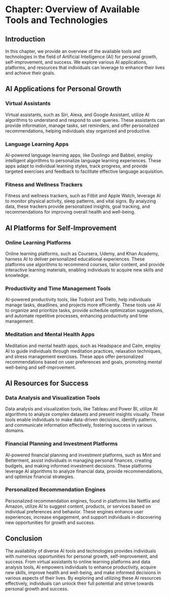 Chapter: Overview of Available Tools and Technologies
=====================================================

Introduction
------------

In this chapter, we provide an overview of the available tools and technologies in the field of Artificial Intelligence (AI) for personal growth, self-improvement, and success. We explore various AI applications, platforms, and resources that individuals can leverage to enhance their lives and achieve their goals.

AI Applications for Personal Growth
-----------------------------------

### Virtual Assistants

Virtual assistants, such as Siri, Alexa, and Google Assistant, utilize AI algorithms to understand and respond to user queries. These assistants can provide information, manage tasks, set reminders, and offer personalized recommendations, helping individuals stay organized and productive.

### Language Learning Apps

AI-powered language learning apps, like Duolingo and Babbel, employ intelligent algorithms to personalize language learning experiences. These apps adapt to individual learning styles, track progress, and provide targeted exercises and feedback to facilitate effective language acquisition.

### Fitness and Wellness Trackers

Fitness and wellness trackers, such as Fitbit and Apple Watch, leverage AI to monitor physical activity, sleep patterns, and vital signs. By analyzing data, these trackers provide personalized insights, goal tracking, and recommendations for improving overall health and well-being.

AI Platforms for Self-Improvement
---------------------------------

### Online Learning Platforms

Online learning platforms, such as Coursera, Udemy, and Khan Academy, harness AI to deliver personalized educational experiences. These platforms use algorithms to recommend courses, tailor content, and provide interactive learning materials, enabling individuals to acquire new skills and knowledge.

### Productivity and Time Management Tools

AI-powered productivity tools, like Todoist and Trello, help individuals manage tasks, deadlines, and projects more efficiently. These tools use AI to organize and prioritize tasks, provide schedule optimization suggestions, and automate repetitive processes, enhancing productivity and time management.

### Meditation and Mental Health Apps

Meditation and mental health apps, such as Headspace and Calm, employ AI to guide individuals through meditation practices, relaxation techniques, and stress management exercises. These apps offer personalized recommendations based on user preferences and goals, promoting mental well-being and self-improvement.

AI Resources for Success
------------------------

### Data Analysis and Visualization Tools

Data analysis and visualization tools, like Tableau and Power BI, utilize AI algorithms to analyze complex datasets and present insights visually. These tools enable individuals to make data-driven decisions, identify patterns, and communicate information effectively, fostering success in various domains.

### Financial Planning and Investment Platforms

AI-powered financial planning and investment platforms, such as Mint and Betterment, assist individuals in managing personal finances, creating budgets, and making informed investment decisions. These platforms leverage AI algorithms to analyze financial data, provide recommendations, and optimize financial strategies.

### Personalized Recommendation Engines

Personalized recommendation engines, found in platforms like Netflix and Amazon, utilize AI to suggest content, products, or services based on individual preferences and behavior. These engines enhance user experiences, increase engagement, and support individuals in discovering new opportunities for growth and success.

Conclusion
----------

The availability of diverse AI tools and technologies provides individuals with numerous opportunities for personal growth, self-improvement, and success. From virtual assistants to online learning platforms and data analysis tools, AI empowers individuals to enhance productivity, acquire new skills, improve health and well-being, and make informed decisions in various aspects of their lives. By exploring and utilizing these AI resources effectively, individuals can unlock their full potential and strive towards personal growth and success.
